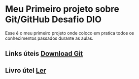 # Meu Primeiro projeto sobre Git/GitHub Desafio DIO
Esse é  o meu primeiro projeto onde coloco em pratica todos os conhecimentos passados durante as aulas.

## Links úteis  [Download Git](https://git-scm.com/downloads) 
## Livro útel [Ler](https://git-scm.com/book/en/v2)
